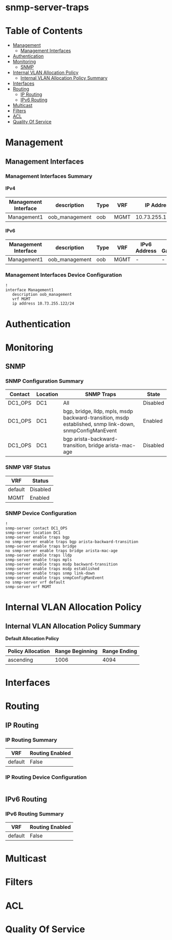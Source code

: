 # snmp-server-traps
# Table of Contents

- [Management](#management)
  - [Management Interfaces](#management-interfaces)
- [Authentication](#authentication)
- [Monitoring](#monitoring)
  - [SNMP](#snmp)
- [Internal VLAN Allocation Policy](#internal-vlan-allocation-policy)
  - [Internal VLAN Allocation Policy Summary](#internal-vlan-allocation-policy-summary)
- [Interfaces](#interfaces)
- [Routing](#routing)
  - [IP Routing](#ip-routing)
  - [IPv6 Routing](#ipv6-routing)
- [Multicast](#multicast)
- [Filters](#filters)
- [ACL](#acl)
- [Quality Of Service](#quality-of-service)

# Management

## Management Interfaces

### Management Interfaces Summary

#### IPv4

| Management Interface | description | Type | VRF | IP Address | Gateway |
| -------------------- | ----------- | ---- | --- | ---------- | ------- |
| Management1 | oob_management | oob | MGMT | 10.73.255.122/24 | 10.73.255.2 |

#### IPv6

| Management Interface | description | Type | VRF | IPv6 Address | IPv6 Gateway |
| -------------------- | ----------- | ---- | --- | ------------ | ------------ |
| Management1 | oob_management | oob | MGMT | - | - |

### Management Interfaces Device Configuration

```eos
!
interface Management1
   description oob_management
   vrf MGMT
   ip address 10.73.255.122/24
```

# Authentication

# Monitoring

## SNMP

### SNMP Configuration Summary

| Contact | Location | SNMP Traps | State |
| ------- | -------- | ---------- | ----- |
| DC1_OPS | DC1 | All | Disabled |
| DC1_OPS | DC1 | bgp, bridge, lldp, mpls, msdp backward-transition, msdp established, snmp link-down, snmpConfigManEvent | Enabled |
| DC1_OPS | DC1 | bgp arista-backward-transition, bridge arista-mac-age | Disabled |

### SNMP VRF Status

| VRF | Status |
| --- | ------ |
| default | Disabled |
| MGMT | Enabled |

### SNMP Device Configuration

```eos
!
snmp-server contact DC1_OPS
snmp-server location DC1
snmp-server enable traps bgp
no snmp-server enable traps bgp arista-backward-transition
snmp-server enable traps bridge
no snmp-server enable traps bridge arista-mac-age
snmp-server enable traps lldp
snmp-server enable traps mpls
snmp-server enable traps msdp backward-transition
snmp-server enable traps msdp established
snmp-server enable traps snmp link-down
snmp-server enable traps snmpConfigManEvent
no snmp-server vrf default
snmp-server vrf MGMT
```

# Internal VLAN Allocation Policy

## Internal VLAN Allocation Policy Summary

**Default Allocation Policy**

| Policy Allocation | Range Beginning | Range Ending |
| ------------------| --------------- | ------------ |
| ascending | 1006 | 4094 |

# Interfaces

# Routing

## IP Routing

### IP Routing Summary

| VRF | Routing Enabled |
| --- | --------------- |
| default | False |

### IP Routing Device Configuration

```eos
```
## IPv6 Routing

### IPv6 Routing Summary

| VRF | Routing Enabled |
| --- | --------------- |
| default | False |

# Multicast

# Filters

# ACL

# Quality Of Service
